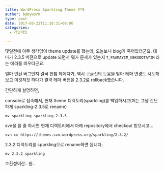 ```yaml
---
title: WordPress Sparkling Theme 문제
author: babyworm
type: post
date: 2017-08-22T11:10:31+00:00
categories:
  - 개인적인

---
```

몇일전에 아무 생각없이 theme update를 했는데, 오늘보니 blog가 죽어있더군요. 테마가 2.3.5 버전으로 update 되면서 뭐가
문제가 있는지 `T_PAAMAYIM_NEKUDOTAYIM` 라는 에러를 띄우더군요.

얼마 안된 버그인지 결국 한참 헤메다가, 역시 구글신의 도움을 받아 테마 변경도 시도해 보고 이것저것 하다가 결국 테마 버전을 2.3.2로 rollback했습니다.

간단하게 설명하면,

console로 접속해서, 현재 theme 디렉토리(sparkling)를 백업하시고(저는 그냥 간단하게 sparkling-2.3.5로 rename)

```
mv sparkling sparkling-2.3.5
```

svn을 쓸 줄 아시면 현재 디렉토리에서 아래 repository에서 checkout 받으시고&#8230;

```
svn co https://themes.svn.wordpress.org/sparkling/2.3.2/
```

2.3.2 디렉토리를 sparkling으로 rename하면 됩니다.

```
mv 2.3.2 sparkling
```

호환성이란.. 원..